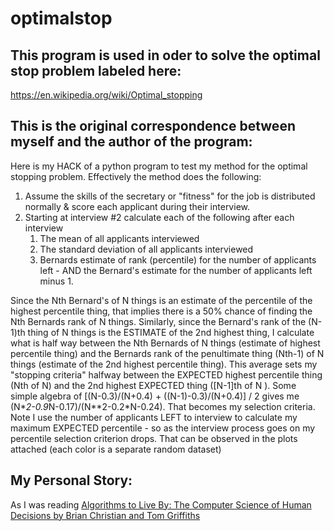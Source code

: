 # optimalstop

## This program is used in oder to solve the optimal stop problem labeled here:
https://en.wikipedia.org/wiki/Optimal_stopping

## This is the original correspondence between myself and the author of the program:
Here is my HACK of a python program to test my method for the optimal stopping problem.  Effectively the method does the following:
1. Assume the skills of the secretary or "fitness" for the job is distributed normally & score each applicant during their interview.
2. Starting at interview #2 calculate each of the following after each interview
    1. The mean of all applicants interviewed
    2. The standard deviation of all applicants interviewed
    3. Bernards estimate of rank (percentile) for the number of applicants left - AND the Bernard's estimate for the number of applicants left minus 1.

Since the Nth Bernard's of N things is an estimate of the percentile of the highest percentile thing, that implies there is a 50% chance of finding the Nth Bernards rank of N things.  Similarly, since the Bernard's rank of the (N-1)th thing of N things is the ESTIMATE of the 2nd highest thing, I calculate what is half way between the Nth Bernards of N things (estimate of highest percentile thing) and the Bernards rank of the penultimate thing (Nth-1) of N things (estimate of the 2nd highest percentile thing).  This average sets my "stopping criteria" halfway between the EXPECTED highest percentile thing (Nth of N) and the 2nd highest EXPECTED thing ([N-1]th of N ).  Some simple algebra of [(N-0.3)/(N+0.4) + ((N-1)-0.3)/(N+0.4)] / 2 gives me (N\**2-0.9*N-0.17)/(N**2-0.2*N-0.24).  That becomes my selection criteria.  Note I use the number of applicants LEFT to interview to calculate my maximum EXPECTED percentile - so as the interview process goes on my percentile selection criterion drops.  That can be observed in the plots attached (each color is a separate random dataset)

## My Personal Story:
As I was reading [Algorithms to Live By: The Computer Science of Human Decisions by Brian Christian and Tom Griffiths](https://www.amazon.com/Algorithms-Live-Computer-Science-Decisions/dp/1627790365)